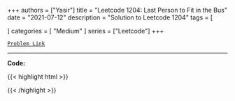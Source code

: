 
+++
authors = ["Yasir"]
title = "Leetcode 1204: Last Person to Fit in the Bus"
date = "2021-07-12"
description = "Solution to Leetcode 1204"
tags = [
    
]
categories = [
    "Medium"
]
series = ["Leetcode"]
+++



[`Problem Link`](https://leetcode.com/problems/last-person-to-fit-in-the-bus/description/)

---

**Code:**

{{< highlight html >}}

{{< /highlight >}}

